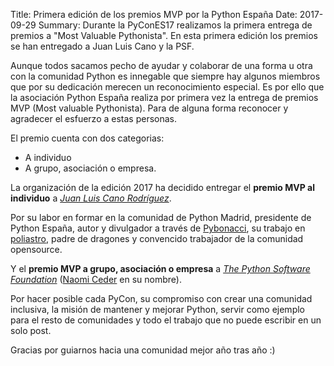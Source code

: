 Title: Primera edición de los premios MVP por la Python España
Date: 2017-09-29
Summary: Durante la PyConES17 realizamos la primera entrega de premios a "Most Valuable Pythonista". En esta primera edición los premios se han entregado a Juan Luis Cano y la PSF.

Aunque todos sacamos pecho de ayudar y colaborar de una forma u otra con la comunidad Python es innegable que siempre hay algunos miembros que por su dedicación merecen un reconocimiento especial. Es por ello que la asociación Python España realiza por primera vez la entrega de premios MVP (Most valuable Pythonista). Para de alguna forma reconocer y agradecer el esfuerzo a estas personas.

El premio cuenta con dos categorias:

- A individuo
- A grupo, asociación o empresa.

La organización de la edición 2017 ha decidido entregar el **premio MVP al individuo** a *[Juan Luis Cano Rodríguez](https://twitter.com/astrojuanlu)*.

Por su labor en formar en la comunidad de Python Madrid, presidente de Python España, autor y divulgador a través de [Pybonacci](https://pybonacci.es/author/juanlu001/), su trabajo en [poliastro](https://github.com/poliastro), padre de dragones y convencido trabajador de la comunidad opensource.

Y el **premio MVP a grupo, asociación o empresa** a *[The Python Software Foundation](https://twitter.com/thepsf)* ([Naomi Ceder](https://twitter.com/naomiceder) en su nombre).

Por hacer posible cada PyCon, su compromiso con crear una comunidad inclusiva, la misión de mantener y mejorar Python, servir como ejemplo para el resto de comunidades y todo el trabajo que no puede escribir en un solo post.

Gracias por guiarnos hacia una comunidad mejor año tras año :)
